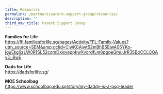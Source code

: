 ```yaml
---
title: Resources
permalink: /partners/parent-support-group/resources/
description: ""
third_nav_title: Parent Support Group
---
```

**Families for Life**<br>
https://ffl.familiesforlife.sg/pages/Activity/FFL-Family-Values?utm_source=SEM&amp;gclid=CjwKCAjwt52mBhB5EiwA05YKo-jguEkg6zLW0R1SL52cqmDxjxyappkwXvordfLm8pgpeGmuJrR3SBoCCLQQAvD_BwE

**Dads for Life**<br>
https://dadsforlife.sg/


**MOE Schoolbag**<br>
https://www.schoolbag.edu.sg/story/my-daddy-is-a-psg-leader